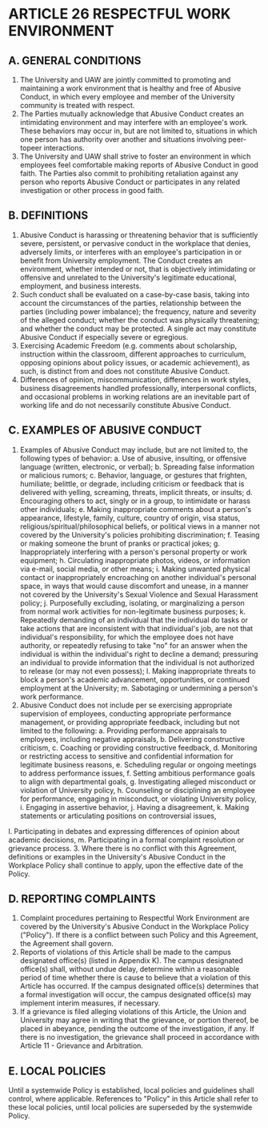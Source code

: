 # ARTICLE 26 RESPECTFUL WORK ENVIRONMENT

## A. GENERAL CONDITIONS

1. The University and UAW are jointly committed to promoting and maintaining a work environment that is healthy and free of Abusive Conduct, in which every employee and member of the University community is treated with respect.
2. The Parties mutually acknowledge that Abusive Conduct creates an intimidating environment and may interfere with an employee's work. These behaviors may occur in, but are not limited to, situations in which one person has authority over another and situations involving peer-topeer interactions.
3. The University and UAW shall strive to foster an environment in which employees feel comfortable making reports of Abusive Conduct in good faith. The Parties also commit to prohibiting retaliation against any person who reports Abusive Conduct or participates in any related investigation or other process in good faith.

## B. DEFINITIONS

1. Abusive Conduct is harassing or threatening behavior that is sufficiently severe, persistent, or pervasive conduct in the workplace that denies, adversely limits, or interferes with an employee's participation in or benefit from University employment. The Conduct creates an environment, whether intended or not, that is objectively intimidating or offensive and unrelated to the University's legitimate educational, employment, and business interests.
2. Such conduct shall be evaluated on a case-by-case basis, taking into account the circumstances of the parties, relationship between the parties (including power imbalance); the frequency, nature and severity of the alleged conduct; whether the conduct was physically threatening; and whether the conduct may be protected. A single act may constitute Abusive Conduct if especially severe or egregious.
3. Exercising Academic Freedom (e.g. comments about scholarship, instruction within the classroom, different approaches to curriculum, opposing opinions about policy issues, or academic achievement), as such, is distinct from and does not constitute Abusive Conduct.
4. Differences of opinion, miscommunication, differences in work styles, business disagreements handled professionally, interpersonal conflicts, and occasional problems in working relations are an inevitable part of working life and do not necessarily constitute Abusive Conduct.

## C. EXAMPLES OF ABUSIVE CONDUCT

1. Examples of Abusive Conduct may include, but are not limited to, the following types of behavior:
a. Use of abusive, insulting, or offensive language (written, electronic, or verbal);
b. Spreading false information or malicious rumors;
c. Behavior, language, or gestures that frighten, humiliate; belittle, or degrade, including criticism or feedback that is delivered with yelling, screaming, threats, implicit threats, or insults;
d. Encouraging others to act, singly or in a group, to intimidate or harass other individuals;
e. Making inappropriate comments about a person's appearance, lifestyle, family, culture, country of origin, visa status, religious/spiritual/philosophical beliefs, or political views in a manner not covered by the University's policies prohibiting discrimination;
f. Teasing or making someone the brunt of pranks or practical jokes;
g. Inappropriately interfering with a person's personal property or work equipment;
h. Circulating inappropriate photos, videos, or information via e-mail, social media, or other means;
i. Making unwanted physical contact or inappropriately encroaching on another individual's personal space, in ways that would cause discomfort and unease, in a manner not covered by the University's Sexual Violence and Sexual Harassment policy;
j. Purposefully excluding, isolating, or marginalizing a person from normal work activities for non-legitimate business purposes;
k. Repeatedly demanding of an individual that the individual do tasks or take actions that are inconsistent with that individual's job, are not that individual's responsibility, for which the employee does not have authority, or repeatedly refusing to take "no" for an answer when the individual is within the individual's right to decline a demand; pressuring an individual to provide information that the individual is not authorized to release (or may not even possess);
l. Making inappropriate threats to block a person's academic advancement, opportunities, or continued employment at the University;
m. Sabotaging or undermining a person's work performance.
2. Abusive Conduct does not include per se exercising appropriate supervision of employees, conducting appropriate performance management, or providing appropriate feedback, including but not limited to the following:
a. Providing performance appraisals to employees, including negative appraisals,
b. Delivering constructive criticism,
c. Coaching or providing constructive feedback,
d. Monitoring or restricting access to sensitive and confidential information for legitimate business reasons,
e. Scheduling regular or ongoing meetings to address performance issues,
f. Setting ambitious performance goals to align with departmental goals,
g. Investigating alleged misconduct or violation of University policy,
h. Counseling or disciplining an employee for performance, engaging in misconduct, or violating University policy,
i. Engaging in assertive behavior,
j. Having a disagreement,
k. Making statements or articulating positions on controversial issues,

l. Participating in debates and expressing differences of opinion about academic decisions,
m. Participating in a formal complaint resolution or grievance process.
3. Where there is no conflict with this Agreement, definitions or examples in the University's Abusive Conduct in the Workplace Policy shall continue to apply, upon the effective date of the Policy.

## D. REPORTING COMPLAINTS

1. Complaint procedures pertaining to Respectful Work Environment are covered by the University's Abusive Conduct in the Workplace Policy ("Policy"). If there is a conflict between such Policy and this Agreement, the Agreement shall govern.
2. Reports of violations of this Article shall be made to the campus designated office(s) (listed in Appendix K). The campus designated office(s) shall, without undue delay, determine within a reasonable period of time whether there is cause to believe that a violation of this Article has occurred. If the campus designated office(s) determines that a formal investigation will occur, the campus designated office(s) may implement interim measures, if necessary.
3. If a grievance is filed alleging violations of this Article, the Union and University may agree in writing that the grievance, or portion thereof, be placed in abeyance, pending the outcome of the investigation, if any. If there is no investigation, the grievance shall proceed in accordance with Article 11 - Grievance and Arbitration.

## E. LOCAL POLICIES

Until a systemwide Policy is established, local policies and guidelines shall control, where applicable. References to "Policy" in this Article shall refer to these local policies, until local policies are superseded by the systemwide Policy.


